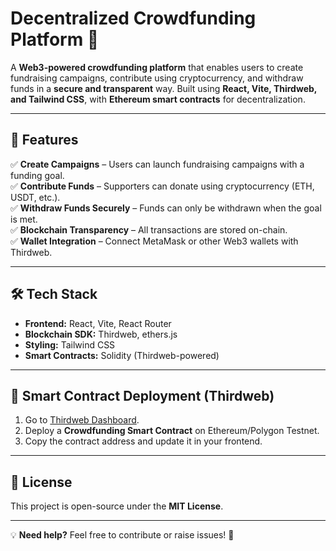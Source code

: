 # **Decentralized Crowdfunding Platform** 🚀  

A **Web3-powered crowdfunding platform** that enables users to create fundraising campaigns, contribute using cryptocurrency, and withdraw funds in a **secure and transparent** way. Built using **React, Vite, Thirdweb, and Tailwind CSS**, with **Ethereum smart contracts** for decentralization.  

---

## **🌟 Features**  
✅ **Create Campaigns** – Users can launch fundraising campaigns with a funding goal.  
✅ **Contribute Funds** – Supporters can donate using cryptocurrency (ETH, USDT, etc.).  
✅ **Withdraw Funds Securely** – Funds can only be withdrawn when the goal is met.  
✅ **Blockchain Transparency** – All transactions are stored on-chain.  
✅ **Wallet Integration** – Connect MetaMask or other Web3 wallets with Thirdweb.  

---

## **🛠 Tech Stack**  
- **Frontend:** React, Vite, React Router  
- **Blockchain SDK:** Thirdweb, ethers.js  
- **Styling:** Tailwind CSS  
- **Smart Contracts:** Solidity (Thirdweb-powered)  

---

## **🔗 Smart Contract Deployment (Thirdweb)**  
1. Go to [Thirdweb Dashboard](https://thirdweb.com/dashboard).  
2. Deploy a **Crowdfunding Smart Contract** on Ethereum/Polygon Testnet.  
3. Copy the contract address and update it in your frontend.  


---

## **📜 License**  
This project is open-source under the **MIT License**.  

---

💡 **Need help?** Feel free to contribute or raise issues! 🚀  
